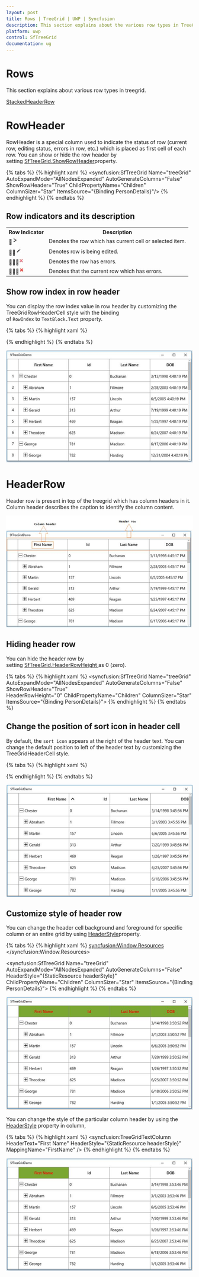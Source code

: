 ```yaml
---
layout: post
title: Rows | TreeGrid | UWP | Syncfusion
description: This section explains about the various row types in TreeGrid
platform: uwp
control: SfTreeGrid
documentation: ug
---
```


# Rows

This section explains about various row types in treegrid.

[StackedHeaderRow](https://help.syncfusion.com/uwp/sftreegrid/columns#stacked-headers)

# RowHeader

RowHeader is a special column used to indicate the status of row (current row, editing status, errors in row, etc.) which is placed as first cell of each row. You can show or hide the row header by setting [SfTreeGrid.ShowRowHeader](https://help.syncfusion.com/cr/cref_files/uwp/Syncfusion.SfGrid.UWP~Syncfusion.UI.Xaml.Grid.SfGridBase~ShowRowHeader.html)property.

{% tabs %}
{% highlight xaml %}
<syncfusion:SfTreeGrid Name="treeGrid"
                                       AutoExpandMode="AllNodesExpanded"
                                       AutoGenerateColumns="False"
                                       ShowRowHeader="True" 
                                       ChildPropertyName="Children"
                                       ColumnSizer="Star"
                                       ItemsSource="{Binding PersonDetails}"/>
{% endhighlight %}
{% endtabs %}

## Row indicators and its description

<table>
<tr>
<th>
Row Indicator
</th>
<th>
Description
</th>
</tr>
<tr>
<td>
<img src="Rows_images/Rows_img1.jpeg"/>
</td>
<td>
Denotes the row which has current cell or selected item.
</td>
</tr>
<tr>
<td>
<img src="Rows_images/Rows_img2.jpeg"/>
</td>
<td>
Denotes row is being edited. 
</td>
</tr>
<tr>
<td>
<img src="Rows_images/Rows_img3.jpeg"/>
</td>
<td>
Denotes the row has errors. 
</td>
</tr>
<tr>
<td>
<img src="Rows_images/Rows_img4.jpeg"/>
</td>
<td>
Denotes that the current row which has errors.
</td>
</tr>
</table>

## Show row index in row header

You can display the row index value in row header by customizing the TreeGridRowHeaderCell style with the binding of `RowIndex` to `TextBlock.Text` property.

{% tabs %}
{% highlight xaml %}
<Style TargetType="syncfusion:TreeGridRowHeaderCell">
            <Setter Property="Background" Value="Transparent" />
            <Setter Property="BorderBrush" Value="Gray" />
            <Setter Property="BorderThickness" Value="0,0,1,1" />
            <Setter Property="Padding" Value="0" />
            <Setter Property="IsTabStop" Value="False" />
            <Setter Property="Template">
                <Setter.Value>
                    <ControlTemplate TargetType="syncfusion:TreeGridRowHeaderCell">
                        <Border x:Name="PART_RowHeaderCellBorder"
                            Background="{TemplateBinding Background}"
                            BorderBrush="{TemplateBinding BorderBrush}"
                            BorderThickness="{TemplateBinding BorderThickness}">
                            
                           <Grid>
                                <!--RowIndex is displayed here -->
                                <TextBlock HorizontalAlignment="Center"
                                        VerticalAlignment="Center"
                                        Text="{Binding RowIndex,
                                                          RelativeSource={RelativeSource TemplatedParent}}"
                                        TextAlignment="Center" />
                            </Grid>

                        </Border>
                    </ControlTemplate>
                </Setter.Value>
            </Setter>
        </Style>
{% endhighlight %}
{% endtabs %}

![Row index image](Rows_images/Rows_img5.jpeg)

# HeaderRow

Header row is present in top of the treegrid which has column headers in it. Column header describes the caption to identify the column content.

![HeaderRow image](Rows_images/Rows_img6.jpeg)

## Hiding header row

You can hide the header row by setting [SfTreeGrid.HeaderRowHeight ](https://help.syncfusion.com/cr/cref_files/uwp/Syncfusion.SfGrid.UWP~Syncfusion.UI.Xaml.Grid.SfGridBase~HeaderRowHeight.html)as 0 (zero).

{% tabs %}
{% highlight xaml %}
<syncfusion:SfTreeGrid Name="treeGrid"
                                       AutoExpandMode="AllNodesExpanded"
                                       AutoGenerateColumns="False"
                                       ShowRowHeader="True"  
                                       HeaderRowHeight="0"
                                       ChildPropertyName="Children"
                                       ColumnSizer="Star"
                                       ItemsSource="{Binding PersonDetails}">
{% endhighlight %}
{% endtabs %}

## Change the position of sort icon in header cell

By default, the `sort icon` appears at the right of the header text. You can change the default position to left of the header text by customizing the TreeGridHeaderCell style.

{% tabs %}
{% highlight xaml %}
<Style TargetType="syncfusion:TreeGridHeaderCell">
            <Setter Property="Background" Value="{StaticResource HeaderBackgroundBrush}" />
            <Setter Property="Foreground" Value="{StaticResource HeaderForegroundBrush}" />
            <Setter Property="BorderBrush" Value="{StaticResource HeaderBorderBrush}" />
            <Setter Property="BorderThickness" Value="0,0,1,1" />
            <Setter Property="HorizontalContentAlignment" Value="Center" />
            <Setter Property="Padding" Value="5,3,5,3" />
            <Setter Property="FontSize" Value="14" />
            <Setter Property="FontWeight" Value="Normal" />
            <Setter Property="IsTabStop" Value="False" />
            <Setter Property="Template">
                <Setter.Value>
                                          <ControlTemplate TargetType="syncfusion:TreeGridHeaderCell">
                        <Grid>
                            <Grid.LayoutTransform>
                                <RotateTransform Angle="90"/>
                            </Grid.LayoutTransform>
                            <Border x:Name="PART_FooterCellBorder"
                                Background="{TemplateBinding Background}"
                                BorderBrush="{TemplateBinding BorderBrush}" />
                            <Border x:Name="PART_HeaderCellBorder"
                                Background="{TemplateBinding Background}"
                                BorderBrush="{TemplateBinding BorderBrush}"
                                BorderThickness="{TemplateBinding BorderThickness}"
                                SnapsToDevicePixels="True">
                                               <Grid Margin="{TemplateBinding Padding}" SnapsToDevicePixels="True">
                                    <Grid.ColumnDefinitions>
                                        <ColumnDefinition Width="*" />
                                        <ColumnDefinition Width="Auto" />
                                    </Grid.ColumnDefinitions>
                                    <ContentPresenter    Grid.Column="1"
 HorizontalAlignment="{TemplateBinding HorizontalContentAlignment}"
                                                  VerticalAlignment="Center"
                                                  Focusable="False" />
                                    <Grid x:Name="PART_SortButtonPresenter"
                                      SnapsToDevicePixels="True">
                                        <Grid.ColumnDefinitions>
                                            <ColumnDefinition Width="0" MinWidth="{Binding Path=SortDirection, Mode=OneWay, RelativeSource={RelativeSource TemplatedParent}, Converter={StaticResource sortDirectionToWidthConverter}}" />
                                            <ColumnDefinition Width="*" />
                                        </Grid.ColumnDefinitions>

                                        <Path Width="8.938"
                                          Height="8.138"
                                          HorizontalAlignment="Center"
                                          VerticalAlignment="Center"
                                          Data="F1M753.644,-13.0589L753.736,-12.9639 753.557,-12.7816 732.137,8.63641 732.137,29.7119 756.445,5.40851 764.094,-2.24384 764.275,-2.42352 771.834,5.1286 796.137,29.4372 796.137,8.36163 774.722,-13.0589 764.181,-23.5967 753.644,-13.0589z"
                                          Fill="{TemplateBinding Foreground}"
                                          SnapsToDevicePixels="True"
                                          Stretch="Fill"
                                          Visibility="{Binding Path=SortDirection,
                                                               RelativeSource={RelativeSource TemplatedParent},
                                                               ConverterParameter=Ascending,
                                                               Converter={StaticResource sortDirectionToVisibilityConverter}}">
                                            <Path.RenderTransform>
                                                <TransformGroup>
                                                    <TransformGroup.Children>
                                                        <RotateTransform Angle="0" />
                                                        <ScaleTransform ScaleX="1" ScaleY="1" />
                                                    </TransformGroup.Children>
                                                </TransformGroup>
                                            </Path.RenderTransform>
                                        </Path>

                                        <Path Width="8.938"
                                          Height="8.138"
                                          HorizontalAlignment="Center"
                                          VerticalAlignment="Center"
                                          Data="F1M181.297,177.841L181.205,177.746 181.385,177.563 202.804,156.146 202.804,135.07 178.497,159.373 170.847,167.026 170.666,167.205 163.107,159.653 138.804,135.345 138.804,156.42 160.219,177.841 170.76,188.379 181.297,177.841z"
                                          Fill="{TemplateBinding Foreground}"
                                          SnapsToDevicePixels="True"
                                          Stretch="Fill"
                                          Visibility="{Binding Path=SortDirection,
                                                               RelativeSource={RelativeSource TemplatedParent},
                                                               ConverterParameter=Decending,
                                                               Converter={StaticResource sortDirectionToVisibilityConverter}}">
                                            <Path.RenderTransform>
                                                <TransformGroup>
                                                    <TransformGroup.Children>
                                                        <RotateTransform Angle="0" />
                                                        <ScaleTransform ScaleX="1" ScaleY="1" />
                                                    </TransformGroup.Children>
                                                </TransformGroup>
                                            </Path.RenderTransform>
                                        </Path>

                                        <TextBlock Grid.Column="1"
                                               Margin="0,-4,0,0"
                                               VerticalAlignment="Center"
                                               FontSize="10"
                                               Foreground="{TemplateBinding Foreground}"
                                               SnapsToDevicePixels="True"
                                               Text="{TemplateBinding SortNumber}"
                                               Visibility="{TemplateBinding SortNumberVisibility}" />

                                    </Grid>
                                </Grid>
                            </Border>
</Grid>
                    </ControlTemplate>
                </Setter.Value>
            </Setter>
        </Style>
{% endhighlight %}
{% endtabs %}

![Sort icon image](Rows_images/Rows_img7.jpeg)

## Customize style of header row

You can change the header cell background and foreground for specific column or an entire grid by using [HeaderStyle](https://help.syncfusion.com/cr/cref_files/uwp/Syncfusion.SfGrid.UWP~Syncfusion.UI.Xaml.TreeGrid.SfTreeGrid~HeaderStyle.html)property.

{% tabs %}
{% highlight xaml %}
<syncfusion:Window.Resources>
        <Style TargetType="syncfusion:TreeGridHeaderCell" x:Key="headerStyle">
            <Setter Property="Background" Value="#FF7AA732"/>
            <Setter Property="Foreground" Value="Red"/>
        </Style>
</syncfusion:Window.Resources>

<syncfusion:SfTreeGrid Name="treeGrid"
                                       AutoExpandMode="AllNodesExpanded"
                                       AutoGenerateColumns="False"
                                       HeaderStyle="{StaticResource headerStyle}"
                                       ChildPropertyName="Children"
                                       ColumnSizer="Star"
                                       ItemsSource="{Binding PersonDetails}">
{% endhighlight %}
{% endtabs %}

![HeaderRow image](Rows_images/Rows_img8.jpeg)

You can change the style of the particular column header by using the [HeaderStyle](https://help.syncfusion.com/cr/cref_files/uwp/Syncfusion.SfGrid.UWP~Syncfusion.UI.Xaml.TreeGrid.SfTreeGrid~HeaderStyle.html) property in column,

{% tabs %}
{% highlight xaml %}
<syncfusion:TreeGridTextColumn HeaderText="First Name"  HeaderStyle="{StaticResource headerStyle}" MappingName="FirstName" />
{% endhighlight %}
{% endtabs %}

![Column image](Rows_images/Rows_img9.jpeg)

